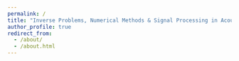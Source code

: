 ```yaml
---
permalink: /
title: "Inverse Problems, Numerical Methods & Signal Processing in Acoustics"
author_profile: true
redirect_from:
  - /about/
  - /about.html
---
```

